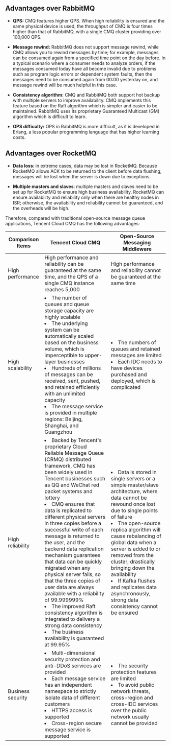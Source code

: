 

## Advantages over RabbitMQ
- **QPS:** CMQ features higher QPS. When high reliability is ensured and the same physical device is used, the throughput of CMQ is four times higher than that of RabbitMQ, with a single CMQ cluster providing over 100,000 QPS.

- **Message rewind:** RabbitMQ does not support message rewind, while CMQ allows you to rewind messages by time; for example, messages can be consumed again from a specified time point on the day before. In a typical scenario where a consumer needs to analyze orders, if the messages consumed today have all become invalid due to problems such as program logic errors or dependent system faults, then the messages need to be consumed again from 00:00 yesterday on, and message rewind will be much helpful in this case.

- **Consistency algorithm:** CMQ and RabbitMQ both support hot backup with multiple servers to improve availability. CMQ implements this feature based on the Raft algorithm which is simpler and easier to be maintained. RabbitMQ uses its proprietary Guaranteed Multicast (GM) algorithm which is difficult to learn.

- **OPS difficulty:** OPS in RabbitMQ is more difficult, as it is developed in Erlang, a less popular programming language that has higher learning costs.

## Advantages over RocketMQ
- **Data loss**: in extreme cases, data may be lost in RocketMQ. Because RocketMQ allows ACK to be returned to the client before data flushing, messages will be lost when the server is down due to exceptions.

- **Multiple masters and slaves**: multiple masters and slaves need to be set up for RocketMQ to ensure high business availability. RocketMQ can ensure availability and reliability only when there are healthy nodes in ISR; otherwise, the availability and reliability cannot be guaranteed, and the overheads will be high.

Therefore, compared with traditional open-source message queue applications, Tencent Cloud CMQ has the following advantages:

| Comparison Items | Tencent Cloud CMQ | Open-Source Messaging Middleware | 
|---------|---------|---------|
| High performance | High performance and reliability can be guaranteed at the same time, and the QPS of a single CMQ instance reaches 5,000 | High performance and reliability cannot be guaranteed at the same time |
| High scalability | <li>The number of queues and queue storage capacity are highly scalable</li><li>The underlying system can be automatically scaled based on the business volume, which is imperceptible to upper-layer businesses</li><li>Hundreds of millions of messages can be received, sent, pushed, and retained efficiently with an unlimited capacity</li><li>The message service is provided in multiple regions: Beijing, Shanghai, and Guangzhou</li> | <li>The numbers of queues and retained messages are limited</li><li>Each IDC needs to have devices purchased and deployed, which is complicated</li> |
| High reliability | <li>Backed by Tencent's proprietary Cloud Reliable Message Queue (CRMQ) distributed framework, CMQ has been widely used in Tencent businesses such as QQ and WeChat red packet systems and lottery</li><li>CMQ ensures that data is replicated to different physical servers in three copies before a successful write of each message is returned to the user, and the backend data replication mechanism guarantees that data can be quickly migrated when any physical server fails, so that the three copies of user data are always available with a reliability of 99.999999%</li><li>The improved Raft consistency algorithm is integrated to delivery a strong data consistency</li><li>The business availability is guaranteed at 99.95%</li> | <li>Data is stored in single servers or a simple master/slave architecture, where data cannot be rewound once lost due to single points of failure</li><li>The open-source replica algorithm will cause rebalancing of global data when a server is added to or removed from the cluster, drastically bringing down the availability</li><li>If Kafka flushes and replicates data asynchronously, strong data consistency cannot be ensured</li> |
| Business security | <li>Multi-dimensional security protection and anti-DDoS services are provided</li><li>Each message service has an independent namespace to strictly isolate data of different customers</li><li>HTTPS access is supported</li><li>Cross-region secure message service is supported</li> | <li>The security protection features are limited</li><li>To avoid public network threats, cross-region and cross-IDC services over the public network usually cannot be provided</li> |
